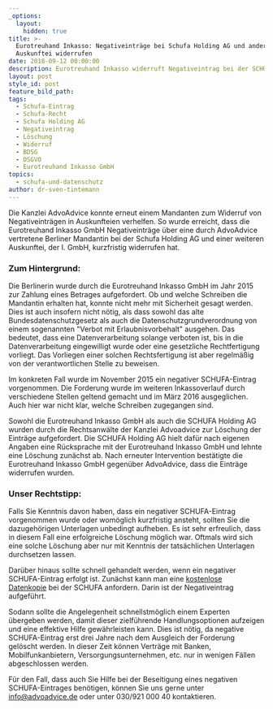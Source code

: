 ```yaml
---
_options:
  layout:
    hidden: true
title: >-
  Eurotreuhand Inkasso: Negativeinträge bei Schufa Holding AG und anderer
  Auskunftei widerrufen
date: 2018-09-12 00:00:00
description: Eurotreuhand Inkasso widerruft Negativeintrag bei der SCHUFA
layout: post
style_id: post
feature_bild_path:
tags:
  - Schufa-Eintrag
  - Schufa-Recht
  - Schufa Holding AG
  - Negativeintrag
  - Löschung
  - Widerruf
  - BDSG
  - DSGVO
  - Eurotreuhand Inkasso GmbH
topics:
  - schufa-und-datenschutz
author: dr-sven-tintemann
---
```


Die Kanzlei AdvoAdvice konnte erneut einem Mandanten zum Widerruf von Negativeinträgen in Auskunfteien verhelfen. So wurde erreicht, dass die Eurotreuhand Inkasso GmbH Negativeinträge über eine durch AdvoAdvice vertretene Berliner Mandantin bei der Schufa Holding AG und einer weiteren Auskunftei, der I. GmbH, kurzfristig widerrufen hat.

### Zum Hintergrund:

Die Berlinerin wurde durch die Eurotreuhand Inkasso GmbH im Jahr 2015 zur Zahlung eines Betrages aufgefordert. Ob und welche Schreiben die Mandantin erhalten hat, konnte nicht mehr mit Sicherheit gesagt werden. Dies ist auch insofern nicht nötig, als dass sowohl das alte Bundesdatenschutzgesetz als auch die Datenschutzgrundverordnung von einem sogenannten "Verbot mit Erlaubnisvorbehalt" ausgehen. Das bedeutet, dass eine Datenverarbeitung solange verboten ist, bis in die Datenverarbeitung eingewilligt wurde oder eine gesetzliche Rechtfertigung vorliegt. Das Vorliegen einer solchen Rechtsfertigung ist aber regelmäßig von der verantwortlichen Stelle zu beweisen.

Im konkreten Fall wurde im November 2015 ein negativer SCHUFA-Eintrag vorgenommen. Die Forderung wurde im weiteren Inkassoverlauf durch verschiedene Stellen geltend gemacht und im März 2016 ausgeglichen. Auch hier war nicht klar, welche Schreiben zugegangen sind.

Sowohl die Eurotreuhand Inkasso GmbH als auch die SCHUFA Holding AG wurden durch die Rechtsanwälte der Kanzlei Advoadvice zur Löschung der Einträge aufgefordert. Die SCHUFA Holding AG hielt dafür nach eigenen Angaben eine Rücksprache mit der Eurotreuhand Inkasso GmbH und lehnte eine Löschung zunächst ab. Nach erneuter Intervention bestätigte die Eurotreuhand Inkasso GmbH gegenüber AdvoAdvice, dass die Einträge widerrufen wurden.

### Unser Rechtstipp:

Falls Sie Kenntnis davon haben, dass ein negativer SCHUFA-Eintrag vorgenommen wurde oder womöglich kurzfristig ansteht, sollten Sie die dazugehörigen Unterlagen unbedingt aufheben. Es ist sehr erfreulich, dass in diesem Fall eine erfolgreiche Löschung möglich war. Oftmals wird sich eine solche Löschung aber nur mit Kenntnis der tatsächlichen Unterlagen durchsetzen lassen. 

Darüber hinaus sollte schnell gehandelt werden, wenn ein negativer SCHUFA-Eintrag erfolgt ist. Zunächst kann man eine [kostenlose Datenkopie](https://www.meineschufa.de/site-11_3_1) bei der SCHUFA anfordern. Darin ist der Negativeintrag aufgeführt.

Sodann sollte die Angelegenheit schnellstmöglich einem Experten übergeben werden, damit dieser zielführende Handlungsoptionen aufzeigen und eine effektive Hilfe gewährleisten kann. Dies ist nötig, da negative SCHUFA-Eintrag erst drei Jahre nach dem Ausgleich der Forderung gelöscht werden. In dieser Zeit können Verträge mit Banken, Mobilfunkanbietern, Versorgungsunternehmen, etc. nur in wenigen Fällen abgeschlossen werden.

Für den Fall, dass auch Sie Hilfe bei der Beseitigung eines negativen SCHUFA-Eintrages benötigen, können Sie uns gerne unter info@advoadvice.de oder unter 030/921 000 40 kontaktieren.